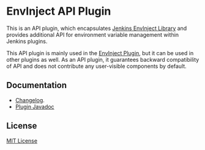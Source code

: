 EnvInject API Plugin
===

This is an API plugin, which encapsulates [Jenkins EnvInject Library](https://github.com/jenkinsci/envinject-lib) 
and provides additional API for environment variable management within Jenkins plugins.

This API plugin is mainly used in the [EnvInject Plugin](https://github.com/jenkinsci/envinject-plugin/), 
but it can be used in other plugins as well.
As an API plugin, it guarantees backward compatibility of API and does not contribute any user-visible components by default.

## Documentation

* [Changelog](CHANGELOG.md).
* [Plugin Javadoc](http://javadoc.jenkins.io/plugin/envinject-api/)

## License

[MIT License](https://opensource.org/licenses/mit-license.php)
